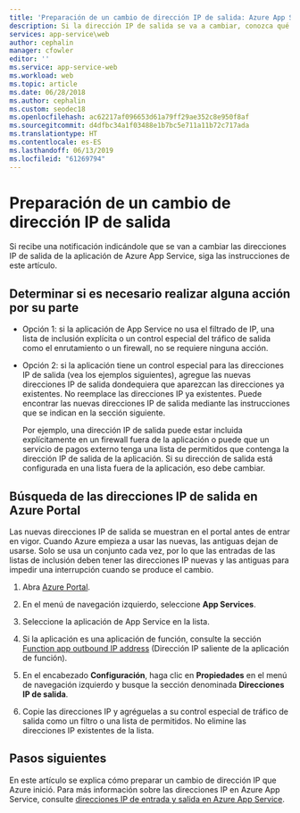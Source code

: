 ```yaml
---
title: 'Preparación de un cambio de dirección IP de salida: Azure App Service'
description: Si la dirección IP de salida se va a cambiar, conozca qué debe hacer para que la aplicación continúe funcionando después del cambio.
services: app-service\web
author: cephalin
manager: cfowler
editor: ''
ms.service: app-service-web
ms.workload: web
ms.topic: article
ms.date: 06/28/2018
ms.author: cephalin
ms.custom: seodec18
ms.openlocfilehash: ac62217af096653d61a79ff29ae352c8e950f8af
ms.sourcegitcommit: d4dfbc34a1f03488e1b7bc5e711a11b72c717ada
ms.translationtype: HT
ms.contentlocale: es-ES
ms.lasthandoff: 06/13/2019
ms.locfileid: "61269794"
---
```

# <a name="how-to-prepare-for-an-outbound-ip-address-change"></a>Preparación de un cambio de dirección IP de salida

Si recibe una notificación indicándole que se van a cambiar las direcciones IP de salida de la aplicación de Azure App Service, siga las instrucciones de este artículo.

## <a name="determine-if-you-have-to-do-anything"></a>Determinar si es necesario realizar alguna acción por su parte

* Opción 1: si la aplicación de App Service no usa el filtrado de IP, una lista de inclusión explícita o un control especial del tráfico de salida como el enrutamiento o un firewall, no se requiere ninguna acción.

* Opción 2: si la aplicación tiene un control especial para las direcciones IP de salida (vea los ejemplos siguientes), agregue las nuevas direcciones IP de salida dondequiera que aparezcan las direcciones ya existentes. No reemplace las direcciones IP ya existentes. Puede encontrar las nuevas direcciones IP de salida mediante las instrucciones que se indican en la sección siguiente.

  Por ejemplo, una dirección IP de salida puede estar incluida explícitamente en un firewall fuera de la aplicación o puede que un servicio de pagos externo tenga una lista de permitidos que contenga la dirección IP de salida de la aplicación. Si su dirección de salida está configurada en una lista fuera de la aplicación, eso debe cambiar.

## <a name="find-the-outbound-ip-addresses-in-the-azure-portal"></a>Búsqueda de las direcciones IP de salida en Azure Portal

Las nuevas direcciones IP de salida se muestran en el portal antes de entrar en vigor. Cuando Azure empieza a usar las nuevas, las antiguas dejan de usarse. Solo se usa un conjunto cada vez, por lo que las entradas de las listas de inclusión deben tener las direcciones IP nuevas y las antiguas para impedir una interrupción cuando se produce el cambio. 

1.  Abra [Azure Portal](https://portal.azure.com).

2.  En el menú de navegación izquierdo, seleccione **App Services**.

3.  Seleccione la aplicación de App Service en la lista.

1.  Si la aplicación es una aplicación de función, consulte la sección [Function app outbound IP address](../azure-functions/ip-addresses.md#find-outbound-ip-addresses) (Dirección IP saliente de la aplicación de función).

4.  En el encabezado **Configuración**, haga clic en **Propiedades** en el menú de navegación izquierdo y busque la sección denominada **Direcciones IP de salida**.

5. Copie las direcciones IP y agréguelas a su control especial de tráfico de salida como un filtro o una lista de permitidos. No elimine las direcciones IP existentes de la lista.

## <a name="next-steps"></a>Pasos siguientes

En este artículo se explica cómo preparar un cambio de dirección IP que Azure inició. Para más información sobre las direcciones IP en Azure App Service, consulte [direcciones IP de entrada y salida en Azure App Service](overview-inbound-outbound-ips.md).
